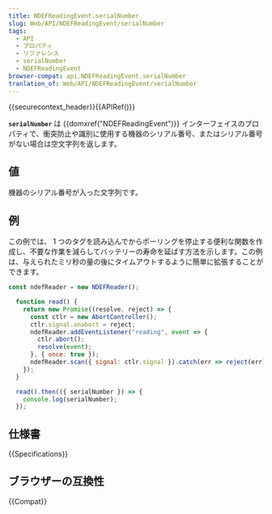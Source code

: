 ```yaml
---
title: NDEFReadingEvent.serialNumber
slug: Web/API/NDEFReadingEvent/serialNumber
tags:
  - API
  - プロパティ
  - リファレンス
  - serialNumber
  - NDEFReadingEvent
browser-compat: api.NDEFReadingEvent.serialNumber
tranlation_of: Web/API/NDEFReadingEvent/serialNumber
---
```

{{securecontext_header}}{{APIRef()}}

**`serialNumber`** は {{domxref("NDEFReadingEvent")}} インターフェイスのプロパティで、衝突防止や識別に使用する機器のシリアル番号、またはシリアル番号がない場合は空文字列を返します。

## 値

機器のシリアル番号が入った文字列です。

## 例

この例では、 1 つのタグを読み込んでからポーリングを停止する便利な関数を作成し、不要な作業を減らしてバッテリーの寿命を延ばす方法を示します。この例は、与えられたミリ秒の量の後にタイムアウトするように簡単に拡張することができます。

```js
const ndefReader = new NDEFReader();

  function read() {
    return new Promise((resolve, reject) => {
      const ctlr = new AbortController();
      ctlr.signal.onabort = reject;
      ndefReader.addEventListener("reading", event => {
        ctlr.abort();
        resolve(event);
      }, { once: true });
      ndefReader.scan({ signal: ctlr.signal }).catch(err => reject(err));
    });
  }

  read().then(({ serialNumber }) => {
    console.log(serialNumber);
  });
```

## 仕様書

{{Specifications}}

## ブラウザーの互換性

{{Compat}}
